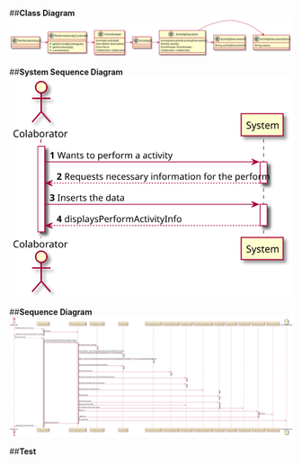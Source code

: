 
##**Class Diagram**
![PerformActivity_CD.svg](PerformActivity_CD.svg)

##**System Sequence Diagram**   
![PerformActivity_SSD.svg](PerformActivity_SSD.svg)

##**Sequence Diagram**
![PerformActivity_SD.svg](PerformActivity_SD.svg)

##**Test**

```java


```
